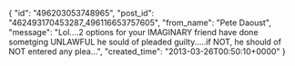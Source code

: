  {
   "id": "496203053748965",
   "post_id": "462493170453287_496116653757605",
   "from_name": "Pete Daoust",
   "message": "Lol....2 options for your IMAGINARY friend have done sometging UNLAWFUL he sould of pleaded guilty.....if NOT, he should of NOT entered any plea...",
   "created_time": "2013-03-26T00:50:10+0000"
 }
